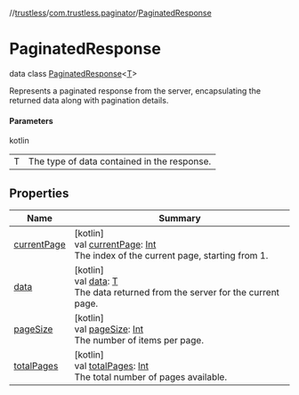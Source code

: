 //[trustless](../../../index.md)/[com.trustless.paginator](../index.md)/[PaginatedResponse](index.md)

# PaginatedResponse

data class [PaginatedResponse](index.md)&lt;[T](index.md)&gt;

Represents a paginated response from the server, encapsulating the returned data along with pagination details.

#### Parameters

kotlin

| | |
|---|---|
| T | The type of data contained in the response. |

## Properties

| Name | Summary |
|---|---|
| [currentPage](current-page.md) | [kotlin]<br>val [currentPage](current-page.md): [Int](https://kotlinlang.org/api/latest/jvm/stdlib/kotlin/-int/index.html)<br>The index of the current page, starting from 1. |
| [data](data.md) | [kotlin]<br>val [data](data.md): [T](index.md)<br>The data returned from the server for the current page. |
| [pageSize](page-size.md) | [kotlin]<br>val [pageSize](page-size.md): [Int](https://kotlinlang.org/api/latest/jvm/stdlib/kotlin/-int/index.html)<br>The number of items per page. |
| [totalPages](total-pages.md) | [kotlin]<br>val [totalPages](total-pages.md): [Int](https://kotlinlang.org/api/latest/jvm/stdlib/kotlin/-int/index.html)<br>The total number of pages available. |
